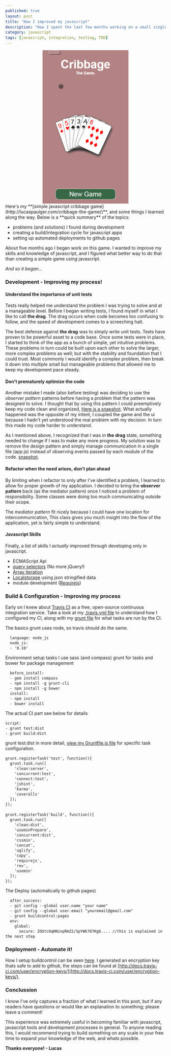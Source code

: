 ```yaml
---
published: true
layout: post
title: "How I improved my javascript"
description: "How I spent the last few months working on a small single page application using only javascript* and how I went about testing, integrating and deploying this application."
category: javascript
tags: [javascript, integration, testing, TDD]
---
```

<div style="margin: 0 auto; text-align: center;">
  <img class="mobile-gif" align="center" height="480" src="/images/2014-11-19/cribbage-the-game-demo.gif">
</div>
Here's my **[simple javascript cribbage game](http://lucaspaulger.com/cribbage-the-game/)**, and some things I learned along the way.  
Below is a **quick summary** of the topics:

* problems (and solutions) I found during development
* creating a build/integration cycle for javascript apps
* setting up automated deployments to github pages

About five months ago I began work on this game. I wanted to improve my skills and knowledge of javascript, and I figured what better way to do that than creating a simple game *using* javascript.

*And so it began...*

### Development - Improving my process!

#### Understand the importance of unit tests

Tests really helped me understand the problem I was trying to solve and at a manageable level.  Before I began writing tests, I found myself in what I like to call **the drag**. The drag occurs when code becomes too confusing to follow, and the speed of development comes to a screeching halt.

The best defense against **the drag** was to simply write unit tests. Tests have proven to be powerful asset to a code base. Once some tests were in place, I started to think of the app as a bunch of simple, yet intuitive problems. These problems in turn could be built upon each other to solve the larger, more complex problems as well; but with the stability and foundation that I could trust. Most commonly I would identify a complex problem, then break it down into multiple small but manageable problems that allowed me to keep my development pace steady.

#### Don't prematurely optimize the code

Another mistake I made (also before testing) was deciding to use the *observer pattern* patterns before having a problem that the pattern was designed to solve. I thought that by using this pattern I could preemptively keep my code clean and organized, [Here is a snapshot](https://github.com/lpaulger/cribbage-the-game/blob/a041df9b4f7505bd5c7a16aa97cd2f01e1c83a51). What actually happened was the opposite of my intent, I coupled the game and the ui because I hadn't yet understood the real problem with my decision. In turn this made my code harder to understand.

As I mentioned above, I recognized that I was in **the drag** state, something needed to change if I was to make any more progress. My solution was to remove the design pattern and simply manage communication in a single file (app.js) instead of observing events passed by each module of the code. [snapshot](https://github.com/lpaulger/cribbage-the-game/tree/613ffc0d3c21130f9f2af787a32987ca8edaef19).

#### Refactor when the need arises, don't plan ahead

By limiting when I refactor to only after I've identified a problem, I learned to allow for proper growth of my application.  I decided to bring the **observer pattern** back (as the mediator pattern) once I noticed a problem of responsibility. Some classes were doing too much communicating outside their scope.

The *mediator pattern* fit nicely because I could have one location for intercommunication, This class gives you much insight into the flow of the application, yet is fairly simple to understand.

#### Javascript Skills
Finally, a list of skills I *actually* improved through developing only in javascript.

* ECMAScript Api
 * [query selectors](https://developer.mozilla.org/en-US/docs/Web/API/document.querySelector) (No more jQuery!)
 * [Array iteration](https://developer.mozilla.org/en-US/docs/Web/JavaScript/Reference/Global_Objects/Array)
* [Localstorage](https://developer.mozilla.org/en-US/docs/Web/Guide/API/DOM/Storage) using json stringified data
* module development ([Requirejs](http://requirejs.org/))

### Build & Configuration - Improving my process

Early on I knew about [Travis CI](https://travis-ci.org/) as a free, open-source continuous integration service.  Take a look at my [.travis.yml file](https://github.com/lpaulger/cribbage-the-game/blob/master/.travis.yml) to understand how I configured my CI, along with my [grunt file](https://github.com/lpaulger/cribbage-the-game/blob/master/Gruntfile.js) for what tasks are run by the CI.

The basics
grunt uses node, so travis should do the same.

```shell
  language: node_js
  node_js:
  - '0.10'
```

Environment setup tasks
I use sass (and compass)
grunt for tasks
and bower for package management

```shell
  before_install:
  - gem install compass
  - npm install -g grunt-cli
  - npm install -g bower
  install:
  - npm install
  - bower install
```

The actual CI part
see below for details

```shell
script:
- grunt test:dist
- grunt build:dist
```

grunt test:dist in more detail, [view my Gruntfile.js file](https://github.com/lpaulger/cribbage-the-game/blob/master/Gruntfile.js) for specific task configuration.

```shell
grunt.registerTask('test', function(){
  grunt.task.run([
    'clean:server',
    'concurrent:test',
    'connect:test',
    'jshint',
    'karma',
    'coveralls'
  ]);
});

grunt.registerTask('build', function(){
  grunt.task.run([
    'clean:dist',
    'useminPrepare',
    'concurrent:dist',
    'cssmin',
    'concat',
    'uglify',
    'copy',
    'requirejs',
    'rev',
    'usemin'
  ]);
});

```

The Deploy (automatically to github pages)

```shell
  after_success:
  - git config --global user.name "your name"
  - git config --global user.email "youremail@gmail.com"
  - grunt buildcontrol:pages
  env:
    global:
      secure: ZOUtcOqHNinpRmZ2/SpYWk787Kg6.... //this is explained in the next step

```

### Deployment - Automate it!

How I setup buildcontrol can be seen [here](https://github.com/lpaulger/cribbage-the-game/commit/ee16ef2e7d037c0cc0ef53b57f16e506a22e2378).  I generated an encryption key thats safe to add to github, the steps can be found at [http://docs.travis-ci.com/user/encryption-keys/](http://docs.travis-ci.com/user/encryption-keys/).


### Conclussion
I know I've only captures a fraction of what I learned in this post, but if any readers have questions or would like an explanation to something; please leave a comment!  

This experience was extremely useful in becoming familiar with javascript, javascript tools and development processes in general. To anyone reading this, I would recommend trying to build something on any scale in your free time to expand your knowledge of the web, and whats possible.

**Thanks everyone! - Lucas**
